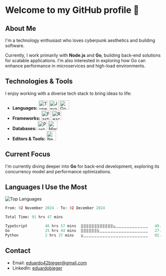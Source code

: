 # Welcome to my GitHub profile 👋

## About Me
I'm a technology enthusiast who loves cyberpunk aesthetics and building software.

Currently, I work primarily with **Node.js** and **Go**, building back-end solutions for scalable applications. I’m also interested in exploring how Go can enhance performance in microservices and high-load environments.

## Technologies & Tools
I enjoy working with a diverse tech stack to bring ideas to life:

- **Languages:** <img src="https://cdn.jsdelivr.net/gh/devicons/devicon/icons/typescript/typescript-original.svg" alt="TypeScript" height="30"/> <img src="https://cdn.jsdelivr.net/gh/devicons/devicon/icons/javascript/javascript-original.svg" alt="JavaScript" height="30"/> <img src="https://cdn.jsdelivr.net/gh/devicons/devicon/icons/go/go-original.svg" alt="Go" height="30"/> 
- **Frameworks:** <img src="https://cdn.jsdelivr.net/gh/devicons/devicon/icons/fastify/fastify-original.svg" alt="Fastify" height="30"/> <img src="https://cdn.jsdelivr.net/gh/devicons/devicon/icons/react/react-original.svg" alt="React" height="30"/>
- **Databases:** <img src="https://cdn.jsdelivr.net/gh/devicons/devicon/icons/postgresql/postgresql-original.svg" alt="PostgreSQL" height="30"/> <img src="https://cdn.jsdelivr.net/gh/devicons/devicon/icons/mariadb/mariadb-original.svg" alt="MariaDB" height="30"/>
- **Editors & Tools:** <img src="https://cdn.jsdelivr.net/gh/devicons/devicon/icons/neovim/neovim-original.svg" alt="Neovim" height="30"/>

## Current Focus
I'm currently diving deeper into **Go** for back-end development, exploring its concurrency model and performance optimizations.

## Languages I Use the Most
![Top Languages](https://github-readme-stats.vercel.app/api/top-langs/?username=eduardobieger&layout=compact&theme=radical)

<!--START_SECTION:waka-->

```python
From: 02 November 2024 - To: 02 December 2024

Total Time: 91 hrs 47 mins

TypeScript        46 hrs 57 mins  ⣿⣿⣿⣿⣿⣿⣿⣿⣿⣿⣿⣿⣦⣀⣀⣀⣀⣀⣀⣀⣀⣀⣀⣀⣀   49.69 %
Go                25 hrs 44 mins  ⣿⣿⣿⣿⣿⣿⣷⣀⣀⣀⣀⣀⣀⣀⣀⣀⣀⣀⣀⣀⣀⣀⣀⣀⣀   27.24 %
Python            2 hrs 37 mins   ⣶⣀⣀⣀⣀⣀⣀⣀⣀⣀⣀⣀⣀⣀⣀⣀⣀⣀⣀⣀⣀⣀⣀⣀⣀   02.78 %
```

<!--END_SECTION:waka-->

## Contact
- Email: eduardo42bieger@gmail.com 
- LinkedIn: [eduardobieger](https://www.linkedin.com/in/eduardo-bieger/)
